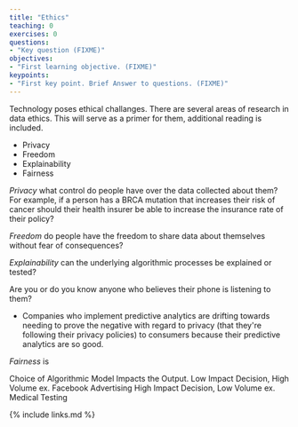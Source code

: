 ```yaml
---
title: "Ethics"
teaching: 0
exercises: 0
questions:
- "Key question (FIXME)"
objectives:
- "First learning objective. (FIXME)"
keypoints:
- "First key point. Brief Answer to questions. (FIXME)"
---
```

Technology poses ethical challanges. There are several areas of research in data ethics. This will serve as a primer for them, additional reading is included. 
- Privacy
- Freedom
- Explainability
- Fairness

*Privacy* what control do people have over the data collected about them? For example, if a person has a BRCA mutation that increases their risk of cancer should their health insurer be able to increase the insurance rate of their policy? 

*Freedom* do people have the freedom to share data about themselves without fear of consequences? 

*Explainability* can the underlying algorithmic processes be explained or tested?

Are you or do you know anyone who believes their phone is listening to them? 
- Companies who implement predictive analytics are drifting towards needing to prove the negative with regard to privacy (that they're following their privacy policies) to consumers because their predictive analytics are so good. 

*Fairness* is 

Choice of Algorithmic Model Impacts the Output. 
Low Impact Decision, High Volume ex. Facebook Advertising
High Impact Decision, Low Volume ex. Medical Testing 

{% include links.md %}
